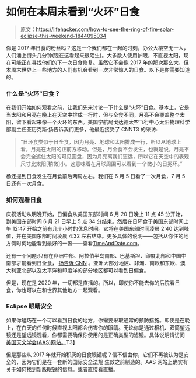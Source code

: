 # 如何在本周末看到“火环”日食

> 原文：<https://lifehacker.com/how-to-see-the-ring-of-fire-solar-eclipse-this-weekend-1844095034>

你是 2017 年日食的粉丝吗？这是一个我们都在一起的时刻，办公大楼空无一人，人们涌上街头几分钟(现在这看起来很陌生)。大多数人使用护眼，不直视太阳，现在可能正在寻找他们的下一次日食修复。虽然它不会像 2017 年的那次那么大，但本周末世界上一些地方的人们有机会看到一次非常惊人的日食。以下是你需要知道的。



### 什么是“火环”日食？

在我们开始如何观看之前，让我们先来讨论一下什么是“火环”日食。基本上，它是当太阳和月亮在晚上在天空中排成一行时，但与全食不同，月亮不会覆盖整个太阳，留下看起来像一个火环的东西。美国宇航局戈达德太空飞行中心太阳物理科学部副主任亚历克斯·扬告诉我们更多，他最近接受了 CNNT3 的采访:

> “日环食类似于日全食，因为月亮、地球和太阳排成一行，所以从地球上看，月亮在太阳的正前方移动。但是，月全食不会发生，也就是说，月亮不会完全遮住太阳的可见圆盘，因为月亮离我们更远，所以它在天空中的表观尺寸比太阳[稍微]小。这意味着在月球周围可以看到一个微小的日冕环。”

杨还提到日食发生在月食前后两周左右。我们在 6 月 5 日看了一次月食，7 月 5 日还有一次月食。

### 如何观看日食

庆祝活动从明晚开始，日偏食从美国东部时间 6 月 20 日晚上 11 点 45 分开始，到美国东部时间 6 月 21 日早上 5 点 34 分结束。然后在日环食于美国东部时间上午 12:47 开始之前有几个小时的休息时间。它将在美国东部时间凌晨 2:40 达到峰值，并在美国东部时间凌晨 4:32 左右结束。更多具体的说明——包括从你住的地方何时何地能看到最好的一瞥——查看[TimeAndDate.com](https://www.timeanddate.com/eclipse/solar/2020-june-21)。

还有一个问题:只有在非洲中部、阿拉伯半岛南部、巴基斯坦、印度北部和中国中南部才能看到日全食， [扬告诉 CNN](https://www.cnn.com/2020/06/17/world/solar-eclipse-june-2020-trnd-scn/index.html) 。亚洲大部分地区、非洲、南欧和东欧、澳大利亚北部以及太平洋和印度洋的部分地区都可以看到日偏食。

但是，现在是 2020 年，一切都是直播的。所以，即使你不能去你的后院看日食，你也可以在和世界其他地方一起观看。

### Eclipse 眼睛安全

如果你碰巧在一个可以看到日食的地方，你需要采取通常的预防措施。即使是在晚上，在白天的任何时候直视太阳都会伤害你的眼睛。无论你是通过相机、双筒望远镜还是望远镜观看，你都需要确保你使用的是正确类型的滤镜。具体说明请访问 [美国天文学会(AAS)网站。](https://eclipse.aas.org/eye-safety)T3】

但是那些从 2017 年就开始积灰的日食眼镜呢？信不信由你，它们不再被认为是安全的，因为它们是在一套新的国际安全法规 生效之前制造的。AAS 网站上确实有关于如何找到新版眼镜的信息。或者直接看直播。